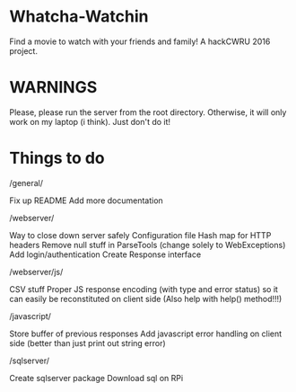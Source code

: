 # Whatcha-Watchin
Find a movie to watch with your friends and family! A hackCWRU 2016 project.


# WARNINGS

Please, please run the server from the root directory. Otherwise, it will only work on my laptop (i think). Just don't do it!


# Things to do

/general/

Fix up README
Add more documentation

/webserver/

Way to close down server safely
Configuration file
Hash map for HTTP headers
Remove null stuff in ParseTools (change solely to WebExceptions)
Add login/authentication
Create Response interface

/webserver/js/

CSV stuff
Proper JS response encoding (with type and error status) so it can easily be reconstituted on client side (Also help with help() method!!!)


/javascript/

Store buffer of previous responses
Add javascript error handling on client side (better than just print out string error)

/sqlserver/

Create sqlserver package
Download sql on RPi